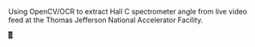 Using OpenCV/OCR to extract Hall C spectrometer angle from live video feed at the Thomas Jefferson National Accelerator Facility. 

![](images/demo.png)
